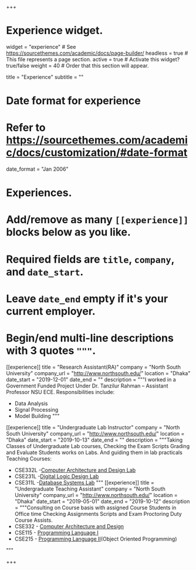 +++
# Experience widget.
widget = "experience"  # See https://sourcethemes.com/academic/docs/page-builder/
headless = true  # This file represents a page section.
active = true  # Activate this widget? true/false
weight = 40  # Order that this section will appear.

title = "Experience"
subtitle = ""

# Date format for experience
#   Refer to https://sourcethemes.com/academic/docs/customization/#date-format
date_format = "Jan 2006"

# Experiences.
#   Add/remove as many `[[experience]]` blocks below as you like.
#   Required fields are `title`, `company`, and `date_start`.
#   Leave `date_end` empty if it's your current employer.
#   Begin/end multi-line descriptions with 3 quotes `"""`.
[[experience]]
  title = "Research Assistant(RA)"
  company = "North South University"
  company_url = "http://www.northsouth.edu/"
  location = "Dhaka"
  date_start = "2019-12-01"
  date_end = ""
  description = """I worked in a Government Funded Project Under Dr. Tanzilur Rahman – Assistant Professor NSU ECE.
  Responsibilities include:
  
  * Data Analysis
  * Signal Processing
  * Model Building
  """

[[experience]]
  title = "Undergraduate Lab Instructor"
  company = "North South University"
  company_url = "http://www.northsouth.edu/"
  location = "Dhaka"
  date_start = "2019-10-13"
  date_end = ""
  description = """Taking Classes of Undergraduate Lab courses, Checking the Exam Scripts Grading and
Evaluate Students works on Labs. And guiding them in lab practicals Teaching Courses:
    
  * CSE332L -<a href="https://sites.google.com/site/neuro11school/cse-332">Computer Architecture and Design Lab</a>
  * CSE231L -<a href="http://ece.northsouth.edu/courses/cse-231l/">Digital Logic Design Lab</a>
  * CSE311L -<a href="http://ece.northsouth.edu/courses/cse-311l/">Database Systems Lab<a/>
"""
[[experience]]
  title = "Undergraduate Teaching Assistant"
  company = "North South University"
  company_url = "http://www.northsouth.edu/"
  location = "Dhaka"
  date_start = "2019-05-01"
  date_end = "2019-10-12"
  description = """Consulting on Course basis with assigned Course Students in Office time Checking Assignments Scripts and Exam Proctoring Duty Course Assists.
  * CSE332 - <a href="http://ece.northsouth.edu/courses/cse-332/">Computer Architecture and Design</a>
  * CSE115 - <a href="http://ece.northsouth.edu/courses/cse-115/">Programming Language I</a>
  * CSE215 - <a href="http://ece.northsouth.edu/courses/cse-135/">Programming Language II</a>(Object Oriented Programming)
  
  
  """  
  

+++
